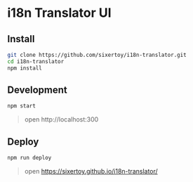 # i18n Translator UI

## Install

```bash
git clone https://github.com/sixertoy/i18n-translator.git
cd i18n-translator
npm install
```

## Development

```bash
npm start
```
> open http://localhost:300

## Deploy

```bash
npm run deploy
```
> open https://sixertoy.github.io/i18n-translator/
